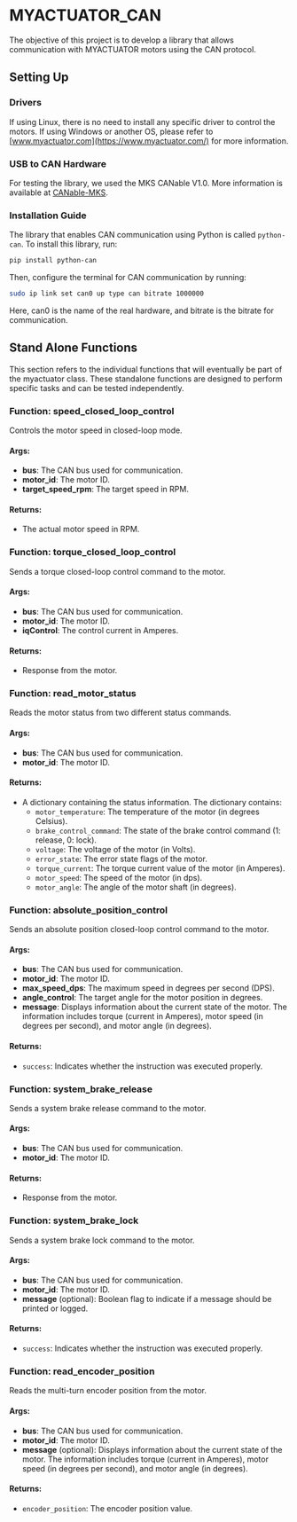 # MYACTUATOR_CAN
The objective of this project is to develop a library that allows communication with MYACTUATOR motors using the CAN protocol.

## Setting Up 

### Drivers
If using Linux, there is no need to install any specific driver to control the motors. If using Windows or another OS, please refer to [www.myactuator.com](https://www.myactuator.com/) for more information.

### USB to CAN Hardware
For testing the library, we used the MKS CANable V1.0. More information is available at [CANable-MKS](https://github.com/makerbase-mks/CANable-MKS/tree/main).

### Installation Guide

The library that enables CAN communication using Python is called `python-can`. To install this library, run:
```bash
pip install python-can
```
Then, configure the terminal for CAN communication by running:
```bash
sudo ip link set can0 up type can bitrate 1000000
```
Here, can0 is the name of the real hardware, and bitrate is the bitrate for communication.

## Stand Alone Functions
This section refers to the individual functions that will eventually be part of the myactuator class. These standalone functions are designed to perform specific tasks and can be tested independently.

### Function: speed_closed_loop_control

Controls the motor speed in closed-loop mode.

#### Args:
- **bus**: The CAN bus used for communication.
- **motor_id**: The motor ID.
- **target_speed_rpm**: The target speed in RPM.

#### Returns:
- The actual motor speed in RPM.

### Function: torque_closed_loop_control

Sends a torque closed-loop control command to the motor.

#### Args:
- **bus**: The CAN bus used for communication.
- **motor_id**: The motor ID.
- **iqControl**: The control current in Amperes.

#### Returns:
- Response from the motor.

### Function: read_motor_status

Reads the motor status from two different status commands.

#### Args:
- **bus**: The CAN bus used for communication.
- **motor_id**: The motor ID.

#### Returns:
- A dictionary containing the status information. The dictionary contains:
    - `motor_temperature`: The temperature of the motor (in degrees Celsius).
    - `brake_control_command`: The state of the brake control command (1: release, 0: lock).
    - `voltage`: The voltage of the motor (in Volts).
    - `error_state`: The error state flags of the motor.
    - `torque_current`: The torque current value of the motor (in Amperes).
    - `motor_speed`: The speed of the motor (in dps).
    - `motor_angle`: The angle of the motor shaft (in degrees).

### Function: absolute_position_control

Sends an absolute position closed-loop control command to the motor.

#### Args:
- **bus**: The CAN bus used for communication.
- **motor_id**: The motor ID.
- **max_speed_dps**: The maximum speed in degrees per second (DPS).
- **angle_control**: The target angle for the motor position in degrees.
- **message**: Displays information about the current state of the motor. The information includes torque (current in Amperes), motor speed (in degrees per second), and motor angle (in degrees).

#### Returns:
- `success`: Indicates whether the instruction was executed properly.

### Function: system_brake_release

Sends a system brake release command to the motor.

#### Args:
- **bus**: The CAN bus used for communication.
- **motor_id**: The motor ID.

#### Returns:
- Response from the motor.

### Function: system_brake_lock

Sends a system brake lock command to the motor.

#### Args:
- **bus**: The CAN bus used for communication.
- **motor_id**: The motor ID.
- **message** (optional): Boolean flag to indicate if a message should be printed or logged.

#### Returns:
- `success`: Indicates whether the instruction was executed properly.

### Function: read_encoder_position

Reads the multi-turn encoder position from the motor.

#### Args:
- **bus**: The CAN bus used for communication.
- **motor_id**: The motor ID.
- **message** (optional): Displays information about the current state of the motor. The information includes torque (current in Amperes), motor speed (in degrees per second), and motor angle (in degrees).

#### Returns:
- `encoder_position`: The encoder position value.


